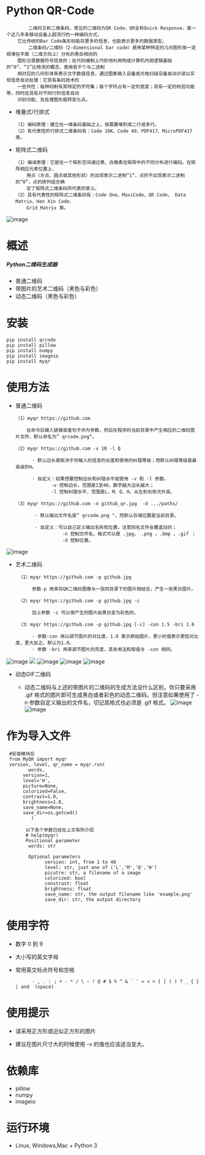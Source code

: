
# Python QR-Code


            二维码又称二维条码，常见的二维码为QR Code，QR全称Quick Response，是一个近几年来移动设备上超流行的一种编码方式，
        它比传统的Bar Code条形码能存更多的信息，也能表示更多的数据类型。
            二维条码/二维码（2-dimensional bar code）是用某种特定的几何图形按一定规律在平面（二维方向上）分布的黑白相间的
        图形记录数据符号信息的；在代码编制上巧妙地利用构成计算机内部逻辑基础的“0”、“1”比特流的概念，使用若干个与二进制
        相对应的几何形体来表示文字数值信息，通过图象输入设备或光电扫描设备自动识读以实现信息自动处理：它具有条码技术的
        一些共性：每种码制有其特定的字符集；每个字符占有一定的宽度；具有一定的校验功能等。同时还具有对不同行的信息自动
        识别功能、及处理图形旋转变化点。

  - 堆叠式/行排式
  
        （1）编码原理：建立在一维条码基础之上，按需要堆积成二行或多行。
        （2）有代表性的行排式二维条码有：Code 16K、Code 49、PDF417、MicroPDF417 等。

  - 矩阵式二维码

        （1）编译原理：它是在一个矩形空间通过黑、白像素在矩阵中的不同分布进行编码。在矩阵相应元素位置上，
            用点（方点、圆点或其他形状）的出现表示二进制“1”，点的不出现表示二进制的“0”，点的排列组合确
            定了矩阵式二维条码所代表的意义。
        （2）具有代表性的矩阵式二维条码有：Code One、MaxiCode、QR Code、 Data Matrix、Han Xin Code、
            Grid Matrix 等。
![image](https://github.com/HaijunMa/QR-Code/raw/master/image/11.jpg)

# 概述
  #####   Python二维码生成器

  - 普通二维码
  - 带图片的艺术二维码（黑色与彩色）
  - 动态二维码（黑色与彩色）
  
  # 安装
  
    pip install qrcode
    pip install pillow
    pip install numpy
    pip install imageio
    pip install myqr
    
# 使用方法

 - 普通二维码
 
       （1）myqr https://github.com
                
           在命令后输入链接或者句子作为参数，然后在程序的当前目录中产生相应的二维码图片文件，默认命名为” qrcode.png“。  
              
       （2）myqr https://github.com -v 10 -l Q
       
             · 默认边长是取决于你输入的信息的长度和使用的纠错等级；而默认纠错等级是最高级的H。
             
             · 自定义：如果想要控制边长和纠错水平就使用 -v 和 -l 参数。
                    -v 控制边长，范围是1至40，数字越大边长越大；
                    -l 控制纠错水平，范围是L、M、Q、H，从左到右依次升高。
                    
       （3）myqr https://github.com -n github_qr.jpg  -d .../paths/
         
              · 默认输出文件名是“ qrcode.png "，而默认存储位置是当前目录。
              
              · 自定义：可以自己定义输出名称和位置。注意同名文件会覆盖旧的；
                        -n 控制文件名，格式可以是 .jpg， .png ，.bmp ，.gif ；
                        -d 控制位置。
![image](https://github.com/HaijunMa/QR-Code/raw/master/image/1.jpg)

- 艺术二维码

       （1）myqr https://github.com -p github.jpg
       
            参数-p 用来将QR二维码图像与一张同目录下的图片相结合，产生一张黑白图片。
            
       （2）myqr https://github.com -p github.jpg -c
       
            加上参数 -c 可以使产生的图片由黑白变为彩色的。
       
       （3）myqr https://github.com -p github.jpg [-c] -con 1.5 -bri 1.6
       
            · 参数-con 用以调节图片的对比度，1.0 表示原始图片，更小的值表示更低对比度，更大反之。默认为1.0。
            · 参数 -bri 用来调节图片的亮度，其余用法和取值与 -con 相同。
![image](https://github.com/HaijunMa/QR-Code/raw/master/image/2.jpg)
![](https://github.com/HaijunMa/QR-Code/raw/master/image/3.jpg)
![image](https://github.com/HaijunMa/QR-Code/raw/master/image/4.png)
![image](https://github.com/HaijunMa/QR-Code/raw/master/image/7.png)
![image](https://github.com/HaijunMa/QR-Code/raw/master/image/8.png)
            
- 动态GIF二维码
        
    - 动态二维码与上述的带图片的二维码的生成方法没什么区别，你只要采用 .gif 格式的图片即可生成黑白或者彩色的动态二维码。但注意如果使用了 -n 参数自定义输出的文件名，切记其格式也必须是 .gif 格式。
![image](https://github.com/HaijunMa/QR-Code/raw/master/image/9.gif)
![image](https://github.com/HaijunMa/QR-Code/raw/master/image/10.gif)

 # 作为导入文件
 
     #安装模块后
     from MyQR import myqr
     version, level, qr_name = myqr.run(
	        words,
          version=1,
          level='H',
          picture=None,
          colorized=False,
          contrast=1.0,
          brightness=1.0,
          save_name=None,
          save_dir=os.getcwd()
	         )
           
           以下各个参数已经在上文有所介绍
           # help(myqr)
           Positional parameter
            words: str

            Optional parameters
                  version: int, from 1 to 40
                  level: str, just one of ('L','M','Q','H')
                  picutre: str, a filename of a image
                  colorized: bool
                  constrast: float
                  brightness: float
                  save_name: str, the output filename like 'example.png'
                  save_dir: str, the output directory
                  
             
             
# 使用字符

- 数字 0 到 9

- 大小写的英文字母

- 常用英文标点符号和空格

            · , . : ; + - * / \ ~ ! @ # $ % ^ & ` ' = < > [ ] ( ) ? _ { } | and  (space)
            
            
# 使用提示

- 请采用正方形或近似正方形的图片

- 建议在图片尺寸大的时候使用 -v 的值也应该适当变大。


# 依赖库

- pillow
- numpy
- imageio

# 运行环境

- Linux, Windows,Mac + Python 3

